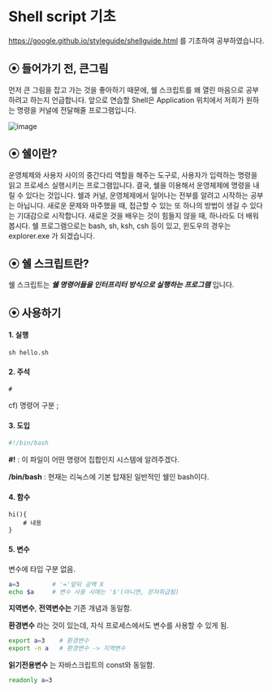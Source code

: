 # Shell script 기초

https://google.github.io/styleguide/shellguide.html 를 기초하여 공부하였습니다.



## ⦿ 들어가기 전, 큰그림

먼저 큰 그림을 잡고 가는 것을 좋아하기 때문에, 쉘 스크립트를 왜 열린 마음으로 공부하려고 하는지 언급합니다. 앞으로 연습할 Shell은 Application 위치에서 저희가 원하는 명령을 커널에 전달해줄 프로그램입니다.



![image](https://user-images.githubusercontent.com/42775225/90972438-00b38500-e554-11ea-8c6f-d89a87d48934.png)



## ⦿ 쉘이란?

운영체제와 사용자 사이의 중간다리 역할을 해주는 도구로, 사용자가 입력하는 명령을 읽고 프로세스 실행시키는 프로그램입니다. 결국, 쉘을 이용해서 운영체제에 명령을 내릴 수 있다는 것입니다. 쉘과 커널, 운영체제에서 일어나는 전부를 알려고 시작하는 공부는 아닙니다. 새로운 문제와 마주했을 때, 접근할 수 있는 또 하나의 방법이 생길 수 있다는 기대감으로 시작합니다. 새로운 것을 배우는 것이 힘들지 않을 때, 하나라도 더 배워봅시다. 쉘 프로그램으로는 bash, sh, ksh, csh 등이 있고, 윈도우의 경우는 explorer.exe 가 되겠습니다. 



## ⦿ 쉘 스크립트란?

쉘 스크립트는 ***쉘 명령어들을 인터프리터 방식으로 실행하는 프로그램*** 입니다. 



## ⦿ 사용하기

#### 1. 실행

```shell
sh hello.sh
```



#### 2. 주석

```shell
#
```

cf) 명령어 구분 ;



#### 3. 도입

```bash
#!/bin/bash
```

**#!** : 이 파일이 어떤 명령어 집합인지 시스템에 알려주겠다.

**/bin/bash** : 현재는 리눅스에 기본 탑재된 일반적인 쉘인 bash이다.



#### 4. 함수

```shell
hi(){
	# 내용
}
```



#### 5. 변수

변수에 타입 구분 없음.

```bash
a=3         # '='앞뒤 공백 X
echo $a     # 변수 사용 시에는 '$'(아니면, 문자취급됨)
```

**지역변수**, **전역변수는** 기존 개념과 동일함.



**환경변수** 라는 것이 있는데, 자식 프로세스에서도 변수를 사용할 수 있게 됨. 

```bash
export a=3    # 환경변수
export -n a   # 환경변수 -> 지역변수 
```



**읽기전용변수** 는 자바스크립트의 const와 동일함.

```bash
readonly a=3
```





